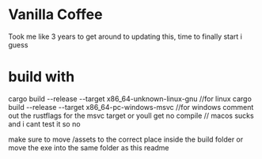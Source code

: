 # Vanilla Coffee
Took me like 3 years to get around to updating this, time to finally start i guess



# build with 

cargo build --release --target x86_64-unknown-linux-gnu        //for linux
cargo build --release --target x86_64-pc-windows-msvc          //for windows  comment out the rustflags for the msvc target or youll get no compile
                                                               // macos sucks and i cant test it so no

make sure to move /assets to the correct place inside the build folder or move the exe into the same folder as this readme


